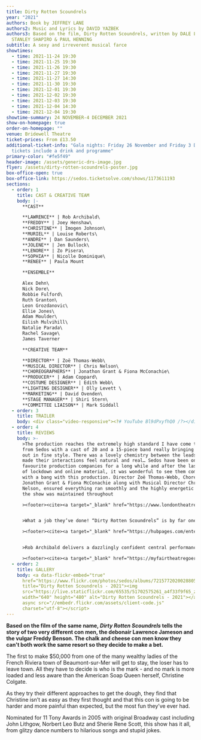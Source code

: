 ```yaml
---
title: Dirty Rotten Scoundrels
year: "2021"
authors: Book by JEFFREY LANE
authors2: Music and Lyrics by DAVID YAZBEK
authors3: Based on the film, Dirty Rotten Scoundrels, written by DALE LAUNER and
  STANLEY SHAPIRO & PAUL HENNING
subtitle: A sexy and irreverent musical farce
showtimes:
  - time: 2021-11-24 19:30
  - time: 2021-11-25 19:30
  - time: 2021-11-26 19:30
  - time: 2021-11-27 19:30
  - time: 2021-11-27 14:30
  - time: 2021-11-30 19:30
  - time: 2021-12-01 19:30
  - time: 2021-12-02 19:30
  - time: 2021-12-03 19:30
  - time: 2021-12-04 14:30
  - time: 2021-12-04 19:30
showtime-summary: 24 NOVEMBER-4 DECEMBER 2021
show-on-homepage: true
order-on-homepage: ""
venue: Bridewell Theatre
ticket-prices: From £13.50
additional-ticket-info: "Gala nights: Friday 26 November and Friday 3 December -
  tickets include a drink and programme"
primary-color: "#fe5f49"
header-image: /assets/generic-drs-image.jpg
flyer: /assets/dirty-rotten-scoundrels-poster.jpg
box-office-open: true
box-office-link: https://sedos.ticketsolve.com/shows/1173611193
sections:
  - order: 1
    title: CAST & CREATIVE TEAM
    body: |-
      **CAST**

      **LAWRENCE** | Rob Archibald\
      **FREDDY** | Joey Henshaw\
      **CHRISTINE** | Imogen Johnson\
      **MURIEL** | Louise Roberts\
      **ANDRE** | Dan Saunders\
      **JOLENE** | Jen Bullock\
      **LENORE** | Zo Pisera\
      **SOPHIA** | Nicolle Dominique\
      **RENEE** | Paula Mount

      **ENSEMBLE**

      Alex Dehn\
      Nick Dore\
      Robbie Fulford\
      Ruth Granton\
      Leon Grozdanovic\
      Ellie Jones\
      Adam Moulder\
      Eilish Mulvihill\
      Natalie Parada\
      Rachel Savage\
      James Taverner

      **CREATIVE TEAM**

      **DIRECTOR** | Zoë Thomas-Webb\
      **MUSICAL DIRECTOR** | Chris Nelson\
      **CHOREOGRAPHERS** | Jonathon Grant & Fiona McConachie\
      **PRODUCER** | Adam Coppard\
      **COSTUME DESIGNER** | Edith Webb\
      **LIGHTING DESIGNER** | Olly Levett \
      **MARKETING** | David Ovenden\
      **STAGE MANAGER** | Shiri Stern\
      **COMMITTEE LIAISON** | Mark Siddall
  - order: 3
    title: TRAILER
    body: <div class="video-responsive"><?# YouTube Bl9dPxyfhQ0 /?></div>
  - order: 4
    title: REVIEWS
    body: >-
      >The production reaches the extremely high standard I have come to expect
      from Sedos with a cast of 20 and a 15-piece band really bringing the story
      out in fine style. There was a lovely chemistry between the leads which
      made their interactions feel natural and real… Sedos have been one of my
      favourite production companies for a long while and after the last months
      of lockdown and online material, it was wonderful to see them come back
      with a bang with this production. Director Zoë Thomas-Webb, Choreographers
      Jonathon Grant & Fiona McConachie along with Musical Director Chris
      Nelson, ensured everything ran smoothly and the highly energetic pace of
      the show was maintained throughout 

      ><footer><cite><a target="_blank" href="https://www.londontheatre1.com/reviews/dirty-rotten-scoundrels-at-the-bridewell-theatre/">Dirty Rotten Scoundrels, 2021, London Theatre 1</a></cite></footer>


      >What a job they’ve done! “Dirty Rotten Scoundrels” is by far one of the best Sedos shows I’ve seen. This might be an amateur group but there’s nothing amateur about this production. Another Sedos triumph!

      ><footer><cite><a target="_blank" href="https://hubpages.com/entertainment/Dirty-Rotten-Scoundrels-A-Musical-at-Bridewell-Theatre-London">Dirty Rotten Scoundrels, 2021, Hub Pages</a></cite></footer>


      >Rob Archibald delivers a dazzlingly confident central performance as Lawrence showcasing brilliant comedic timing as well strong acting and vocal chops. Joey Henshaw as Freddy is an equally capable stage partner who fully thrusts himself into the physical comedy aspect of the role… After my last visit to the Bridewell Theatre, I left raving about Sedos’ stellar production of Ragtime. Here I am two years later to confirm that they have once again raised the bar. Sedos’ Dirty Rotten Scoundrels is a scheming, head-reeling yet endlessly appealing musical production

      ><footer><cite><a target="_blank" href="https://myfairtheatregoer.com/2021/11/26/review-dirty-rotten-scoundrels-bridewell-theatre-⋆⋆⋆⋆/">Dirty Rotten Scoundrels, 2021, My Fair Theatregoer</a></cite></footer>
  - order: 2
    title: GALLERY
    body: <a data-flickr-embed="true"
      href="https://www.flickr.com/photos/sedos/albums/72157720200288050"
      title="Dirty Rotten Scoundrels - 2021"><img
      src="https://live.staticflickr.com/65535/51702575261_a4f33f9f65_z.jpg"
      width="640" height="480" alt="Dirty Rotten Scoundrels - 2021"></a><script
      async src="//embedr.flickr.com/assets/client-code.js"
      charset="utf-8"></script>
---
```

**Based on the film of the same name, *Dirty Rotten Scoundrels* tells the story of two very different con men, the debonair Lawrence Jameson and the vulgar Freddy Benson. The chalk and cheese con men know they can't both work the same resort so they decide to make a bet.** 

The first to make $50,000 from one of the many wealthy ladies of the French Riviera town of Beaumont-sur-Mer will get to stay, the loser has to leave town. All they have to decide is who is the mark - and no mark is more loaded and less aware than the American Soap Queen herself, Christine Colgate. 

As they try their different approaches to get the dough, they find that Christine isn’t as easy as they first thought and that this con is going to be harder and more painful than expected, but the most fun they’ve ever had.

Nominated for 11 Tony Awards in 2005 with original Broadway cast including John Lithgow, Norbert Leo Butz and Sherie Rene Scott, this show has it all, from glitzy dance numbers to hilarious songs and stupid jokes. 
